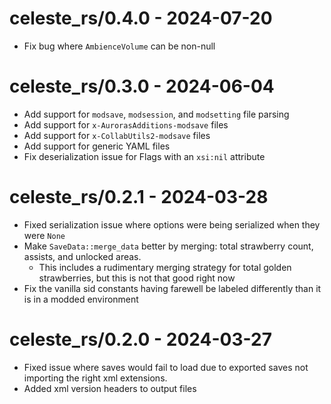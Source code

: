 # celeste_rs/0.4.0 - 2024-07-20
- Fix bug where `AmbienceVolume` can be non-null

# celeste_rs/0.3.0 - 2024-06-04
- Add support for `modsave`, `modsession`, and `modsetting` file parsing
- Add support for `x-AurorasAdditions-modsave` files
- Add support for `x-CollabUtils2-modsave` files
- Add support for generic YAML files
- Fix deserialization issue for Flags with an `xsi:nil` attribute

# celeste_rs/0.2.1 - 2024-03-28
- Fixed serialization issue where options were being serialized when they were `None`
- Make `SaveData::merge_data` better by merging: total strawberry count, assists, and unlocked areas. 
  - This includes a rudimentary merging strategy for total golden strawberries, but this is not that good right now 
- Fix the vanilla sid constants having farewell be labeled differently than it is in a modded environment

# celeste_rs/0.2.0 - 2024-03-27
- Fixed issue where saves would fail to load due to exported saves not importing the right xml extensions.
- Added xml version headers to output files
